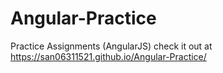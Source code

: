 # Angular-Practice
Practice Assignments (AngularJS)
check it out at https://san06311521.github.io/Angular-Practice/
